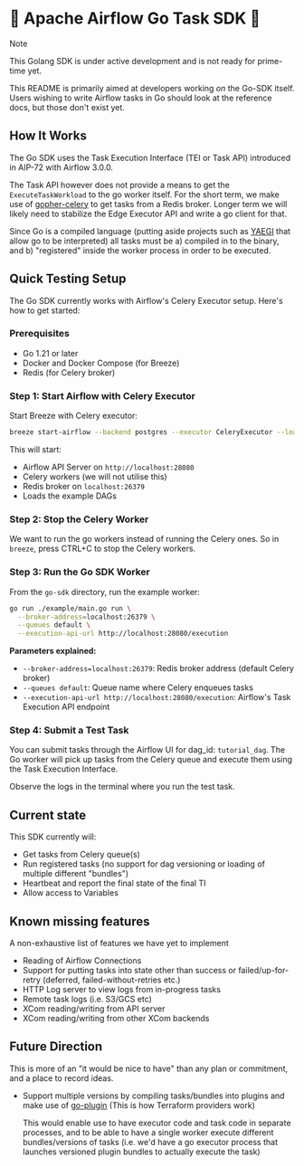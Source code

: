 <!--
 Licensed to the Apache Software Foundation (ASF) under one
 or more contributor license agreements.  See the NOTICE file
 distributed with this work for additional information
 regarding copyright ownership.  The ASF licenses this file
 to you under the Apache License, Version 2.0 (the
 "License"); you may not use this file except in compliance
 with the License.  You may obtain a copy of the License at

   http://www.apache.org/licenses/LICENSE-2.0

 Unless required by applicable law or agreed to in writing,
 software distributed under the License is distributed on an
 "AS IS" BASIS, WITHOUT WARRANTIES OR CONDITIONS OF ANY
 KIND, either express or implied.  See the License for the
 specific language governing permissions and limitations
 under the License.
 -->

# 🚧 Apache Airflow Go Task SDK 🚧

> [!NOTE]
> This Golang SDK is under active development and is not ready for prime-time yet.

This README is primarily aimed at developers working _on_ the Go-SDK itself. Users wishing to write Airflow tasks in Go should look at the reference docs, but those don't exist yet.

## How It Works

The Go SDK uses the Task Execution Interface (TEI or Task API) introduced in AIP-72 with Airflow 3.0.0.

The Task API however does not provide a means to get the `ExecuteTaskWorkload` to the go worker itself. For the short term, we make use of [gopher-celery](github.com/marselester/gopher-celery) to get tasks from a Redis broker. Longer term we will likely need to stabilize the Edge Executor API and write a go client for that.

Since Go is a compiled language (putting aside projects such as [YAEGI](https://github.com/traefik/yaegi) that allow go to be interpreted) all tasks must be a) compiled in to the binary, and b) "registered" inside the worker process in order to be executed.

## Quick Testing Setup

The Go SDK currently works with Airflow's Celery Executor setup. Here's how to get started:

### Prerequisites

- Go 1.21 or later
- Docker and Docker Compose (for Breeze)
- Redis (for Celery broker)

### Step 1: Start Airflow with Celery Executor

Start Breeze with Celery executor:

```bash
breeze start-airflow --backend postgres --executor CeleryExecutor --load-example-dags
```

This will start:

- Airflow API Server on `http://localhost:28080`
- Celery workers (we will not utilise this)
- Redis broker on `localhost:26379`
- Loads the example DAGs

### Step 2: Stop the Celery Worker

We want to run the go workers instead of running the Celery ones. So in `breeze`, press CTRL+C to
stop the Celery workers.

### Step 3: Run the Go SDK Worker

From the `go-sdk` directory, run the example worker:

```bash
go run ./example/main.go run \
  --broker-address=localhost:26379 \
  --queues default \
  --execution-api-url http://localhost:28080/execution
```

**Parameters explained:**

- `--broker-address=localhost:26379`: Redis broker address (default Celery broker)
- `--queues default`: Queue name where Celery enqueues tasks
- `--execution-api-url http://localhost:28080/execution`: Airflow's Task Execution API endpoint

### Step 4: Submit a Test Task

You can submit tasks through the Airflow UI for dag_id: `tutorial_dag`. The Go worker will pick up tasks from the Celery queue and execute them using the Task Execution Interface.

Observe the logs in the terminal where you run the test task.

## Current state

This SDK currently will:

- Get tasks from Celery queue(s)
- Run registered tasks (no support for dag versioning or loading of multiple different "bundles")
- Heartbeat and report the final state of the final TI
- Allow access to Variables

## Known missing features

A non-exhaustive list of features we have yet to implement

- Reading of Airflow Connections
- Support for putting tasks into state other than success or failed/up-for-retry (deferred, failed-without-retries etc.)
- HTTP Log server to view logs from in-progress tasks
- Remote task logs (i.e. S3/GCS etc)
- XCom reading/writing from API server
- XCom reading/writing from other XCom backends


## Future Direction

This is more of an "it would be nice to have" than any plan or commitment, and a place to record ideas.

- Support multiple versions by compiling tasks/bundles into plugins and make use of [go-plugin](https://github.com/hashicorp/go-plugin) (This is how Terraform providers work)

  This would enable use to have executor code and task code in separate processes, and to be able to have a single worker execute different bundles/versions of tasks (i.e. we'd have a go executor process that launches versioned plugin bundles to actually execute the task)
